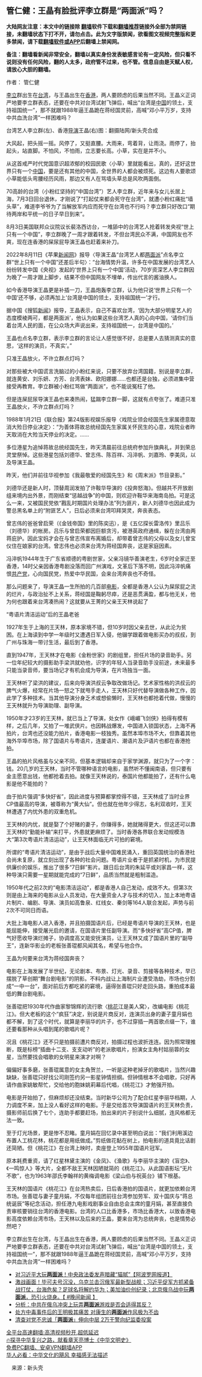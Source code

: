  <!-- 面包屑导航 --> <h2>管仁健：王晶有脸批评李立群是“两面派”吗？</h2> <p class="notice"><b>大陆网友注意：本文中的链接除 <a href="https://github.com/bannedbook/fanqiang" >翻墙</a>软件下载和<a href="https://github.com/killgcd/justmysocks/blob/master/README.md">翻墙推荐</a>链接外全部为禁网链接，未翻墙状态下打不开，请勿点击。此为文字版禁闻，欲看图文视频完整版和更多禁闻，请下载<a href="https://github.com/bannedbook/fanqiang">翻墙软件或APP</a>后翻墙上禁闻网。</p><p>备注：翻墙看新闻非常安全，翻墙以真实身份发表敏感言论有一定风险，但只看不说则没有任何风险，翻的人太多，政府管不过来，也不管。信息自由是天赋人权，请放心大胆的翻墙。</b></p>  <div class="entry"> <p>作者： 管仁健</p> <p id="summary"><a href="https://www.bannedbook.org/bnews/tag/%e6%9d%8e%e7%ab%8b/" class="st_tag internal_tag" rel="tag" title="标签 李立 下的日志">李立</a>群出生在<a href="https://www.bannedbook.org/bnews/tag/%e5%8f%b0%e6%b9%be/" class="st_tag internal_tag" rel="tag" title="标签 台湾 下的日志">台湾</a>，与王晶出生在<a href="https://www.bannedbook.org/bnews/tag/%e9%a6%99%e6%b8%af/" class="st_tag internal_tag" rel="tag" title="标签 香港 下的日志">香港</a>，两人要顾虑的后果当然不同。王晶义正词严地要李立群表态，还要在中共对台湾试射飞弹后，喊出“台湾是<span class='wp_keywordlink_affiliate'><a href="https://www.bannedbook.org/" title="中国" target="_blank">中国</a></span>的领土，支持祖国统一”，那不就跟1988年逼王晶跪在蒋经国灵前，高喊“邓小平万岁，支持中共血洗台湾”一样困难吗？</p> <p id="conimg">台湾艺人李立群(左)、香港<a href="https://www.bannedbook.org/bnews/tag/%e5%af%bc%e6%bc%94/" class="st_tag internal_tag" rel="tag" title="标签 导演 下的日志">导演</a>王晶(右)图：翻摄陆网/新头壳合成</p> <p>大风起，把头摇一摇。风停了，又挺直腰。大雨来，弯着背，让雨浇。雨停了，抬起头，站直脚。不怕风，不怕雨，立志要长高。小草，实在是并不小。</p> <p>从这首戒严时代党国意识超浓郁的校园民歌〈小草〉里就能看出，真的，还好这世界只有一个<a href="https://www.bannedbook.org/bnews/tag/%E4%B8%AD%E5%9B%BD/" class="st_tag internal_tag" rel="tag" title="标签 中国 下的日志">中国</a>，要是还有其他的中国，全世界的人都会被烦死。这边有人要歌颂小草能低头弯腰经历风雨，那边又有人在骂墙头草总是风吹两面倒。</p> <p>70高龄的台湾（小粉红坚持的“中国台湾”）艺人李立群，近年来与女儿长居上海，7月3日回台退休，才刚说了“打起仗来都会死守在台湾”，就遭小粉红痛批“墙头草”，难道李爷爷为了当解放军内应而死守在台湾也不行吗？李立群只好改口“期待两岸和平统一的日子早日到来”。</p> <p>8月3日美国联邦众议院议长裴洛西访台，一堆舔中的台湾艺人抢着转发央视“世上只有一个中国”，李立群晚了一周才跟着转发，不但台湾民众不满，中国网友也不爽，现在连香港的屎尿屁导演王晶也赶着来补刀。</p> <p>2022年8月11日《苹果<span class='wp_keywordlink_affiliate'><a href="https://www.bannedbook.org/" title="新闻网" target="_blank">新闻网</a></span>》报导〈导演王晶“台湾艺人都<a href="https://www.bannedbook.org/bnews/tag/%E4%B8%A4%E9%9D%A2%E6%B4%BE/" class="st_tag internal_tag" rel="tag" title="标签 两面派 下的日志">两面派</a>”点名李立群“世上只有一个中国”还差后半句〉：“台海情势升温，许多在中国发展的台湾艺人纷纷转发中国《央视》发起的‘世界上只有一个中国’活动，70岁资深艺人李立群因为晚了一周才跟上脚步，结果不但中国网友不埋单，传出代言的酱油换人。</p> <p>如今香港导演王晶更是补插一刀，王晶炮轰李立群，认为他只说‘世界上只有一个中国’还不够，必须再加上‘台湾是中国的领土，支持祖国统一’才行。</p> <p>据中国《搜狐<span class='wp_keywordlink_affiliate'><a href="https://www.bannedbook.org/" title="新闻">新闻</a></span>》报导，王晶表示，自己不喜欢台湾，‘因为大部分明星艺人的态度模棱两可，都是两面派’，他认为如果这些台湾艺人真的心向中国，‘请你们当着台湾人民的面，在公众场大声说出来，支持祖国统一，台湾是中国的。’</p> <p>王晶也点名李立群，表示李立群的言论让人感觉很不好，总是要人去猜测真实的意思，‘这样的演员，不真实’。”</p>  <p>只准王晶放火，不许立群点灯吗？</p> <p>对那些被大中国谎言洗脑过的小粉红来说，只要不放弃台湾国籍，别说是李立群，就连黄安、刘乐妍、方芳、台湾表妹、欧阳娜娜……也都还是台独，必须进集中营接受再教育。李立群被小粉红骂做“两面派”，也不能说冤枉了他。</p> <p>但是连屎屁尿导演王晶也来凑热闹，猛踹李立群一脚，这就有点夸张了。难道只准王晶放火，不许立群点灯吗？</p> <p>1988年1月21日《联合报》第24版影视娱乐报导〈戏院业领会经国先生家属德意取消大殓日停业决定〉：“为善体蒋故总统经国先生家属关怀民生的心意，戏院业者昨天取消在大殓当天停业的决定。……</p> <p>多位港星为追悼蒋故总统经国先生，昨天清晨前往总统府参加升旗典礼，并到荣总灵堂祭悼。这些港星包括刘德华、曾志伟、陈百祥、冯淬帆、刘嘉玲、李美凤，以及导演王晶。</p> <p>昨天，他们并前往华视参加《我最敬爱的经国先生》和《周末派》节目录影。”</p> <p>刘德华还是新人时，顶替周润发拍了许鞍华导演的《投奔怒海》。但越共不开放剧组来境内出外景，而刚结束“惩越战争”的中国，则欢迎许鞍华来海南岛拍。可是这么一来，又被国民党依“戡乱时期国片处理办法”列为匪片，新人刘德华也因此成为警总黑名单上的“附匪艺人”，日后必须来台湾叩拜哭灵，奔丧表态。</p> <p>曾志伟的爸爸曾启荣（《金钱帝国》里的陈奕迅），是《五亿探长雷洛传》里吕乐（刘德华）的帐房。吕乐与曾启荣都因巨额贪污，被港英政府通缉，躲在台湾由两蒋庇护。因此宝妈才会在与曾志伟宣布离婚后，却带着曾志伟的父母以及女儿曾宝仪住在娘家的台湾。曾志伟也必须来台湾为蒋经国奔丧，这是家庭因素。</p> <p>冯淬帆1944年生于广东省顺德的粤剧世家，父亲冯镜华善演老生，6岁时全家迁至香港，14时父亲因香港粤剧没落而回广州演戏，文革后下落不明，因此冯淬帆痛恨<a href="https://www.bannedbook.org/bnews/tag/%e5%85%b1%e4%ba%a7%e5%85%9a/" class="st_tag internal_tag" rel="tag" title="标签 共产党 下的日志">共产党</a>，心向国民党，热爱中华民国，会来台湾奔丧也不奇怪。</p> <p>那么问题来了，导演王晶一生所拍的几百部<a href="https://www.bannedbook.org/bnews/tag/%e7%94%b5%e5%bd%b1/" class="st_tag internal_tag" rel="tag" title="标签 电影 下的日志">电影</a>，全都是香港人公认为屎尿屁之流的烂片，与政治扯不上关系，蒋经国是鞠躬尽瘁，还是恶贯满盈，都与他无关，他为何也跟着来台湾凑热闹？这就要从王菁的父亲王天林说起了</p> <p>“粤语片清洁运动”后的王晶老爸</p>  <p>1927年生于上海的王天林，原本家境不错，但10岁时因父亲去世，从此沦为贫困。在上海读到中学一年级时又遭遇日军入侵，他辍学跟着做电影买办的叔叔，到广州与珠海一带讨生活，最后到了香港。</p> <p>直到1947年，王天林才在电影《金粉世家》的剧组里，担任片场的录音助手。另一位年纪较大的摄影助手梁洪就劝他，识字的年轻人当录音助手没前途，未来最多只能当录音师，要当场记才有机会成为导演，在片场独当一面。</p> <p>王天林听了梁洪的建议，后来向导演洪叔云争取改做场记。艺术家性格的洪叔云的脾气火爆，经常在片场一怒之下就甩手走人，王天林只好代替导演做各种工作，因此学了多种技术。当其他导演分身乏术或想偷懒时，王天林也都抢着代做，慢慢的王天林就升为导演助理、副导演。</p> <p>1950年才23岁的王天林，就已当上了导演，处女作《峨嵋飞剑侠》拍得有模有样，之后几年，又拍了一堆武侠片。也因韩战爆发，中国进入锁国状态，上海不再拍片，台湾也还没能力拍片，香港电影一枝独秀。虽然本埠市场不大，但靠着其他海外华埠市场，除了国语片与粤语片，连厦语片、潮语片及沪语片也都在香港抢拍。</p> <p>王晶的拍片风格虽与父亲不同，但基本逻辑却来自于家学渊源，就只为了一个字：钱。20几岁的王天林，当时不管哪种语言的电影，虽然听不懂闽南语，但只要有金主愿意出钱，他都抢着去拍。就像王天林说的，泰国片他都能拍了，还有什么电影是他不能拍的？</p> <p>由于拍片强调“多快好省”，因此进度与预算都掌控得不错，王天林成了当时业界CP值最高的导演，被尊称为“黄大仙”。但也就在他年少得志，名利双收时，王天林遭遇了内忧外患的双重危机。</p> <p>王天林的内忧，就是娶了个好赌的妻子，你赚得多，她就赌得更大，但这还可以靠王天林的“勤能补输”来打平，外患就更麻烦了。当时香港各界联合发动规模浩大“第3次粤语片清洁运动”，让王天林面临无片可拍的窘境。</p> <p>所谓的“粤语片清洁运动”，是由于战后大量中国难民涌入，重回英国统治的香港社会尚未复原，就立刻出现了各种的社会问题。粤语片业者于是抓紧时机，为市民提供廉价的娱乐，推出了很多“7日鲜”影片。跟日后台湾的朱延平或刘家昌一样，这种导演只需要一星期就能完成的“7日鲜”，品质当然就是粗制滥造。</p> <p>1950年代之前2次的“电影清洁运动”，都是香港人自己发动，成效不大。但第3次则是由上海来的电影从业人员发动，在大量资金人才与技术的切入，加上本地粤语片制片、编剧、导演、演员如高鲁泉、红线女、秦剑等164人联合发起，声势与前2次不可同日而语。</p> <p>大批上海电影人进入香港，并且拍摄国语片后，已经是粤语片导演的王天林，也是能屈能伸，接受屠光启的邀请，在国语片里任副导演。而“多快好省”高CP值，脾气好愿收导演烂摊子，协调度高又能安抚演员，让王天林又成了国语片里的“副导王”，连新华影业的老板张善琨都风闻其名，希望与他合作。</p> <p>王晶为何要来台湾为蒋经国奔丧？</p>  <p>电影在上海发展了半世纪，无论剧本、布景、灯光、录音、剪接等各种技术，早已摆脱了草创期“舞台剧电影”的阴影。不料内战让上海制片业遭受浩劫，市场也分割成“一中一台”，面对前后方都吃紧的窘境，逼得张善琨只好走回头路，重拍成本最低的舞台剧电影。</p> <p>张善琨把1930年代作曲家黎锦辉的流行歌〈<a href="https://www.bannedbook.org/bnews/tag/%E6%A1%83%E8%8A%B1/" class="st_tag internal_tag" rel="tag" title="标签 桃花 下的日志">桃花</a>江是美人窝〉，改编电影《桃花江》。但大老板的这个“疯狂”决定，别说是片商反对，连演员出身的妻子童月娟也都不解，到了这个时代，就算是李丽华的片子，也不过穿插一两首歌点缀一下，谁还要看那种从头唱到尾的歌唱片呢？</p> <p>况且《桃花江》还不只是拍摄前遭片商反对，拍摄过程也波折连连。因为照常理推断，既是标榜“插曲十二支、支支动听”的老派歌唱片，扮演女主角村姑丽蓉的女星，当然要找会唱歌的女明星来演才对啊？</p> <p>偏偏好事多磨，张善琨属意的女主角贺兰，一听是这种老掉牙的歌唱片，当然兴趣缺缺，张善琨只好找公司刚签约另一影星钟情担纲。但钟情根本不会唱歌，只好再请作曲家姚敏帮忙，交给他的胞妹姚莉幕后代唱，《桃花江》才勉强开拍。</p> <p>电影是开始拍了，但麻烦却还没结束。当时新华公司为了配合红星李丽华档期，人力调度不来，加上没人看好这样的电影。于是交给首次导演国语片的王天林负责，摄影师前后换了七个，连助手都要赶场，拍出来的片子别说什么细腻，连风格都无法一致。</p> <p>至于灯光场景，更是惨不忍睹。童月娟在回忆录中甚至明白说出：“我们利用溪边布置人工桃花林，桃花都是用纸做成。”剪纸做花黏在树上，拍电影的道具竟比话剧还简陋。但《桃花江》在台湾上映时，卖座登上1955年国语片冠军。</p> <p>原本耗费重资，请了红星林黛主演的《金凤》、《渔歌》与李丽华主演的《盲恋》、《一鸣惊人》等大片，全都不敌王天林因陋就简的《桃花江》。从此国语影坛“无片不歌”，也为1963年邵氏李翰祥的黄梅调电影《梁山伯与祝英台》铺下根基。</p> <p>王天林的国语片《桃花江》在台湾热卖后，日后香港拍的国语片，就更加依赖台湾市场。张善琨与妻子童月娟，不仅每年组团前往台湾参加劳军、双十国庆与“蒋总统诞辰”等纪念活动，担任港九电影戏剧事业自由总会主席的童月娟，甚至直接负责审核要销往台湾的香港电影。台湾的人口比香港多，市场比香港大，以致香港电影高度依赖台湾市场，王天林以及后来的王晶，要来台湾为总统奔丧，也是情势必然吧？</p> <p>李立群出生在台湾，与王晶出生在香港，两人要顾虑的后果当然不同。王晶义正词严地要李立群表态，还要在中共对台湾试射飞弹后，喊出“台湾是中国的领土，支持祖国统一”，那不就跟1988年逼王晶跪在蒋经国灵前，高喊“邓小平万岁，支持中共血洗台湾”一样困难吗？</p> <div id="taboola-mid-1"></div>  <ul class='op-related-articles' title='相关阅读'> <li><a href='https://www.bannedbook.org/bnews/cbnews/20220324/1709290.html' target='_blank'>对习近平大玩<b>两面派</b>！中央政法委发声暗藏“猫腻”【阿波罗网报道】</a></li> <li><a href='https://www.bannedbook.org/bnews/bannedvideo/20220309/1702264.html' target='_blank'>激战画面！毕可夫号沉没，乌克兰击沉俄军最新型战舰；习近平促军方抓紧备战打仗，台海危矣？足球名将解约华为；美加油价创纪录；北京俄乌战中玩<b>两面派</b>，恐引火烧身。【 #晚间新闻 】</a></li> <li><a href='https://www.bannedbook.org/bnews/worldnews/20220306/1701193.html' target='_blank'>分析：中共在俄乌冲突上玩弄<b>两面派</b>游戏是否会适得其反？</a></li> <li><a href='https://www.bannedbook.org/bnews/lifebaike/20210824/1612143.html' target='_blank'>处方中毒事件后的王明极其痛苦 对康生的<b>两面派</b>作风极为不齿</a></li> <li><a href='https://www.bannedbook.org/bnews/headline/20210819/1608794.html' target='_blank'>清查对党不忠诚「<b>两面派</b>」伸向中层 2万干警向纪监委投案</a></li> </ul> <p class="texttj"> <a href="https://github.com/bannedbook/fanqiang/wiki/V2ray%E6%9C%BA%E5%9C%BA" target="_blank">全平台高速翻墙:高清视频秒开,超低延迟</a><br/> <a href="https://www.bannedbook.org/bnews/comments/20220808/1768773.html" target="_blank">🔥探寻中华复兴之路，就看章天亮博士《中华文明史》</a><br/> <a href="https://github.com/bannedbook/fanqiang/wiki/%E7%A6%81%E9%97%BB%E7%BD%91%E5%AE%89%E5%8D%93%E7%BF%BB%E5%A2%99%E6%96%B0%E9%97%BBAPP" target="_blank">免费PC翻墙、安卓VPN翻墙APP</a><br/> <a href="https://www.bannedbook.org/bnews/comments/20220220/1694796.html" target="_blank">华人必看：中华文化的飓风 幸福感无法描述</a> </p><p class="src-info">　来源：新头壳 </p> <a name='sharetosocial'></a>  <div style="margin-bottom:5px;padding-bottom:5px;clear:both"> <div id="archive-pix-1" class="banner-ads"> <!-- AuctionX Display platform tag START --> <div id="27602x728x90x621x_ADSLOT1" clicktrack="%%CLICK_URL_ESC%%"></div>  <!-- AuctionX Display platform tag END --> </div> <div id="archive-pix-2" class="banner-ads"> <!-- AuctionX Display platform tag START --> <div id="27556x300x250x621x_ADSLOT1" clicktrack="%%CLICK_URL_ESC%%" style="margin:0 auto;text-align:center"></div>  <!-- AuctionX Display platform tag END --> </div> </div>  <div id="archive-pix-1" class="banner-ads"> <!-- AuctionX Display platform tag START --> <div id="27603x728x90x621x_ADSLOT1" clicktrack="%%CLICK_URL_ESC%%"></div>  <!-- AuctionX Display platform tag END --> </div> </div><!--END ENTRY--> 